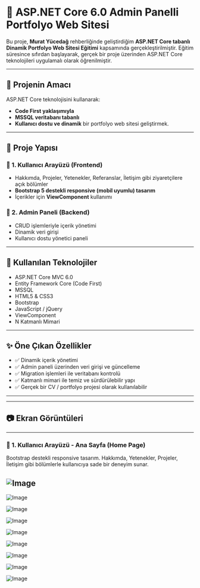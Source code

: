 # 🎯 ASP.NET Core 6.0 Admin Panelli Portfolyo Web Sitesi

Bu proje, **Murat Yücedağ** rehberliğinde geliştirdiğim **ASP.NET Core tabanlı Dinamik Portfolyo Web Sitesi Eğitimi** kapsamında gerçekleştirilmiştir. Eğitim süresince sıfırdan başlayarak, gerçek bir proje üzerinden ASP.NET Core teknolojileri uygulamalı olarak öğrenilmiştir.

---

## 💎 Projenin Amacı

ASP.NET Core teknolojisini kullanarak:
- **Code First yaklaşımıyla**
- **MSSQL veritabanı tabanlı**
- **Kullanıcı dostu ve dinamik** bir portfolyo web sitesi geliştirmek.

---

## 🧩 Proje Yapısı

### 🔹 1. Kullanıcı Arayüzü (Frontend)
- Hakkımda, Projeler, Yetenekler, Referanslar, İletişim gibi ziyaretçilere açık bölümler
- **Bootstrap 5 destekli responsive (mobil uyumlu) tasarım**
- İçerikler için **ViewComponent** kullanımı

### 🔹 2. Admin Paneli (Backend)
- CRUD işlemleriyle içerik yönetimi
- Dinamik veri girişi
- Kullanıcı dostu yönetici paneli

---

## 🚀 Kullanılan Teknolojiler

- ASP.NET Core MVC 6.0  
- Entity Framework Core (Code First)  
- MSSQL  
- HTML5 & CSS3  
- Bootstrap  
- JavaScript / jQuery  
- ViewComponent  
- N Katmanlı Mimari  

---

## ✨ Öne Çıkan Özellikler

- ✅ Dinamik içerik yönetimi
- ✅ Admin paneli üzerinden veri girişi ve güncelleme
- ✅ Migration işlemleri ile veritabanı kontrolü
- ✅ Katmanlı mimari ile temiz ve sürdürülebilir yapı
- ✅ Gerçek bir CV / portfolyo projesi olarak kullanılabilir

---

---

## 📷 Ekran Görüntüleri

---

### 🎨 1. Kullanıcı Arayüzü - Ana Sayfa (Home Page)
Bootstrap destekli responsive tasarım. Hakkımda, Yetenekler, Projeler, İletişim gibi bölümlerle kullanıcıya sade bir deneyim sunar.

![Image](https://github.com/user-attachments/assets/a7d6041e-b5a1-464d-804b-7485d3c8ffef)
</br>
---
![Image](https://github.com/user-attachments/assets/6204aef4-42da-421c-be53-30ae9da8bdf3)
<br>


![Image](https://github.com/user-attachments/assets/9fe01a2e-ec48-4d97-8b9c-bf23add8f920)
<br>


![Image](https://github.com/user-attachments/assets/6de97ec2-2483-463f-b06b-0a8283ca4a3a)
<br>


![Image](https://github.com/user-attachments/assets/14ae32f7-1021-4bc7-9a4f-b4384ffc228b)
<br>


![Image](https://github.com/user-attachments/assets/f7a04235-3ea8-4fdd-9303-2bdc5cce944d)
<br>

![Image](https://github.com/user-attachments/assets/113fd883-7d8b-4ff3-93b7-7e7dfc96e707)
<br>



![Image](https://github.com/user-attachments/assets/a35a9ad1-c560-4c9f-ac0e-ce75a994bed0)
<br>


![Image](https://github.com/user-attachments/assets/e787ab55-a906-405f-a16e-dc1a0cd8c908)
<br>



